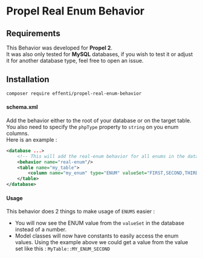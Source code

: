 # Propel Real Enum Behavior

## Requirements

This Behavior was developed for **Propel 2**.  
It was also only tested for **MySQL** databases, if you wish to test it or adjust it for another database type, feel free to open an issue.

## Installation

```bash
composer require effenti/propel-real-enum-behavior
```

#### schema.xml
Add the behavior either to the root of your database or on the target table.  
You also need to specify the `phpType` property to `string` on you enum columns.  
Here is an example :

```XML
<database ...>
    <!-- This will add the real-enum behavior for all enums in the database -->
    <behavior name="real-enum"/>
    <table name="my_table">        
        <column name="my_enum" type="ENUM" valueSet="FIRST,SECOND,THIRD" phpType="string"/>
    </table>
</database>
```

#### Usage

This behavior does 2 things to make usage of `ENUMS` easier : 

- You will now see the ENUM value from the `valueSet` in the database instead of a number.
- Model classes will now have constants to easily access the enum values. Using the example above we could get a value from the value set like this : 
`MyTable::MY_ENUM_SECOND`
